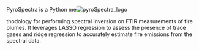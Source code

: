 PyroSpectra is a Python me![pyroSpectra_logo](https://github.com/EkulRF/PyroSpectra/assets/87760589/c98a3f66-c801-4651-ae5b-2e5dfd6d4224)

thodology for performing spectral inversion on FTIR measurements of fire plumes. It leverages LASSO regression to assess the presence of trace gases and ridge regression to accurately estimate fire emissions from the spectral data.

